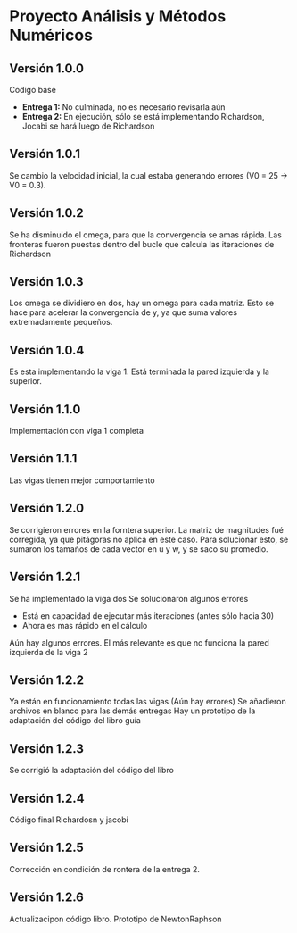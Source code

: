 # Proyecto Análisis y Métodos Numéricos

## Versión 1.0.0
Codigo base
- **Entrega 1:** No culminada, no es necesario revisarla aún
- **Entrega 2:** En ejecución, sólo se está implementando Richardson, Jocabi se hará luego de Richardson

## Versión 1.0.1
Se cambio la velocidad inicial, la cual estaba generando errores (V0 = 25 -> V0 = 0.3).

## Versión 1.0.2
Se ha disminuido el omega, para que la convergencia se amas rápida.
Las fronteras fueron puestas dentro del bucle que calcula las iteraciones de Richardson

## Versión 1.0.3
Los omega se dividiero en dos, hay un omega para cada matriz. Esto se hace para acelerar la convergencia de y, ya que suma valores extremadamente pequeños.

## Versión 1.0.4
Es esta implementando la viga 1. Está terminada la pared izquierda y la superior.

## Versión 1.1.0
Implementación con viga 1 completa

## Versión 1.1.1
Las vigas tienen mejor comportamiento

## Versión 1.2.0
Se corrigieron errores en la forntera superior. La matriz de magnitudes fué corregida, ya que pitágoras no aplica en este caso.
Para solucionar esto, se sumaron los tamaños de cada vector en u y w, y se saco su promedio.

## Versión 1.2.1
Se ha implementado la viga dos
Se solucionaron algunos errores
- Está en capacidad de ejecutar más iteraciones (antes sólo hacia 30)
- Ahora es mas rápido en el cálculo

Aún hay algunos errores. El más relevante es que no funciona la pared izquierda de la viga 2

## Versión 1.2.2
Ya están en funcionamiento todas las vigas (Aún hay errores)
Se añadieron archivos en blanco para las demás entregas
Hay un prototipo de la adaptación del código del libro guía

## Versión 1.2.3
Se corrigió la adaptación del código del libro

## Versión 1.2.4
Código final Richardosn y jacobi

## Versión 1.2.5
Corrección en condición de rontera de la entrega 2.

## Versión 1.2.6
Actualizacipon código libro. Prototipo de NewtonRaphson